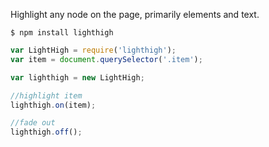 Highlight any node on the page, primarily elements and text.

```
$ npm install lighthigh
```

```js
var LightHigh = require('lighthigh');
var item = document.querySelector('.item');

var lighthigh = new LightHigh;

//highlight item
lighthigh.on(item);

//fade out
lighthigh.off();
```
